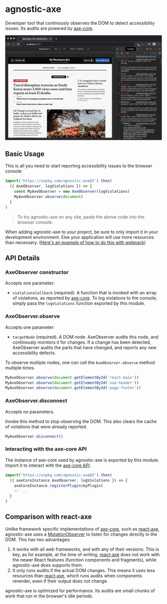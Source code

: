 # agnostic-axe

Developer tool that continously observes the DOM to detect accessibility issues. Its audits are powered by [axe-core](https://github.com/dequelabs/axe-core).

![Screenshot of an opened website, with accessibility issues displayed in the browser console](screenshot.jpg)

## Basic Usage

This is all you need to start reporting accessibility issues to the browser console:

```js
import('https://unpkg.com/agnostic-axe@3').then(
  ({ AxeObserver, logViolations }) => {
    const MyAxeObserver = new AxeObserver(logViolations)
    MyAxeObserver.observe(document)
  }
)
```

> To try agnostic-axe on any site, paste the above code into the browser console.

When adding agnostic-axe to your project, be sure to only import it in your development environment. Else your application will use more resources than necessary. ([Here's an example of how to do this with webpack](WEBPACK_EXAMPLE.MD))

## API Details

### AxeObserver constructor

Accepts one parameter:

- `violationsCallback` (required). A function that is invoked with an array of violations, as reported by [axe-core](https://github.com/dequelabs/axe-core). To log violations to the console, simply pass the `logViolations` function exported by this module.

### AxeObserver.observe

Accepts one parameter:

- `targetNode` (required). A DOM node. AxeObserver audits this node, and continously monitors it for changes. If a change has been detected, AxeObserver audits the parts that have changed, and reports any new accessibility defects.

To observe multiple nodes, one can call the `AxeObserver.observe` method multiple times.

```js
MyAxeObserver.observe(document.getElementById('react-main'))
MyAxeObserver.observe(document.getElementById('vue-header'))
MyAxeObserver.observe(document.getElementById('page-footer'))
```

### AxeObserver.disconnect

Accepts no parameters.

Invoke this method to stop observing the DOM. This also clears the cache of violations that were already reported.

```js
MyAxeObserver.disconnect()
```

### Interacting with the axe-core API

The instance of axe-core used by agnostic-axe is exported by this module. Import it to interact with the [axe-core API](https://github.com/dequelabs/axe-core/blob/develop/doc/API.md).

```js
import('https://unpkg.com/agnostic-axe@3').then(
  ({ axeCoreInstance AxeObserver, logViolations }) => {
    axeCoreInstance.registerPlugin(myPlugin)
    // ...
  }
)
```

## Comparison with react-axe

Unlike framework specific implementations of [axe-core](https://github.com/dequelabs/axe-core), such as [react-axe](https://github.com/dequelabs/react-axe), agnostic-axe uses a [MutationObserver](https://developer.mozilla.org/en-US/docs/Web/API/MutationObserver) to listen for changes directly in the DOM. This has two advantages:

1. It works with all web frameworks, and with any of their versions. This is key, as for example, at the time of writing, [react-axe](https://github.com/dequelabs/react-axe) does not work with the newer React features (function components and fragments), while agnostic-axe does supports them.
2. It only runs audits if the actual DOM changes. This means it uses less resources than [react-axe](https://github.com/dequelabs/react-axe), which runs audits when components rerender, even if their output does not change.

agnostic-axe is optimized for performance. Its audits are small chunks of work that run in the browser's idle periods.
